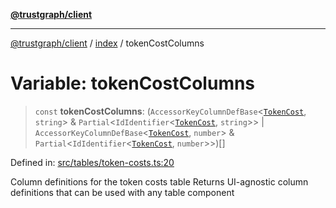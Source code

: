 [**@trustgraph/client**](../../README.md)

***

[@trustgraph/client](../../README.md) / [index](../README.md) / tokenCostColumns

# Variable: tokenCostColumns

> `const` **tokenCostColumns**: (`AccessorKeyColumnDefBase`\<[`TokenCost`](../type-aliases/TokenCost.md), `string`\> & `Partial`\<`IdIdentifier`\<[`TokenCost`](../type-aliases/TokenCost.md), `string`\>\> \| `AccessorKeyColumnDefBase`\<[`TokenCost`](../type-aliases/TokenCost.md), `number`\> & `Partial`\<`IdIdentifier`\<[`TokenCost`](../type-aliases/TokenCost.md), `number`\>\>)[]

Defined in: [src/tables/token-costs.ts:20](https://github.com/trustgraph-ai/trustgraph-ts-client/blob/4700024d623d01d40c50072d60c021f3b6c60b54/src/tables/token-costs.ts#L20)

Column definitions for the token costs table
Returns UI-agnostic column definitions that can be used with any table component
